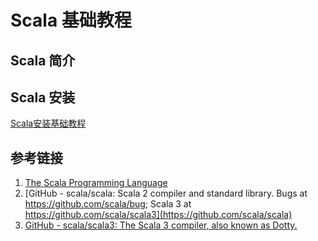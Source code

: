 # Scala 基础教程

## Scala 简介



## Scala 安装


[Scala安装基础教程](work/programming/Scala/Scala安装基础教程.md)


## 参考链接
1. [The Scala Programming Language](https://www.scala-lang.org/)
2. [GitHub - scala/scala: Scala 2 compiler and standard library. Bugs at https://github.com/scala/bug; Scala 3 at https://github.com/scala/scala3](https://github.com/scala/scala)
3. [GitHub - scala/scala3: The Scala 3 compiler, also known as Dotty.](https://github.com/scala/scala3)
